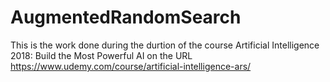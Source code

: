 # AugmentedRandomSearch

This is the work done during the durtion of the course Artificial Intelligence 2018: Build the Most Powerful AI on the URL https://www.udemy.com/course/artificial-intelligence-ars/
